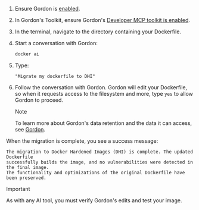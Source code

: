 1. Ensure Gordon is [enabled](/manuals/ai/gordon.md#enable-ask-gordon).
1. In Gordon's Toolkit, ensure Gordon's [Developer MCP toolkit is enabled](/manuals/ai/gordon/mcp/built-in-tools.md#configuration).
1. In the terminal, navigate to the directory containing your Dockerfile.
1. Start a conversation with Gordon:
   ```bash
   docker ai
   ```
1. Type:
   ```console
   "Migrate my dockerfile to DHI"
   ```
1. Follow the conversation with Gordon. Gordon will edit your Dockerfile, so when
   it requests access to the filesystem and more, type `yes` to allow Gordon to proceed.

   > [!NOTE]
   > To learn more about Gordon's data retention and the data it
   > can access, see [Gordon](/manuals/ai/gordon.md#what-data-does-gordon-access).

When the migration is complete, you see a success message:

```text
The migration to Docker Hardened Images (DHI) is complete. The updated Dockerfile
successfully builds the image, and no vulnerabilities were detected in the final image.
The functionality and optimizations of the original Dockerfile have been preserved.
```

> [!IMPORTANT]
> As with any AI tool, you must verify Gordon's edits and test your image.
